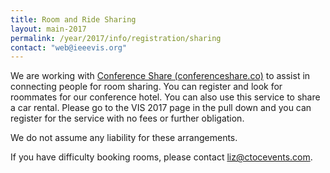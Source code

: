 ```yaml
---
title: Room and Ride Sharing
layout: main-2017
permalink: /year/2017/info/registration/sharing
contact: "web@ieeevis.org"
---
```


We are working with [Conference Share (conferenceshare.co)](http://conferenceshare.co) to assist in connecting people for room sharing. 
You can register and look for roommates for our conference hotel. 
You can also use this service to share a car rental. 
Please go to the VIS 2017 page in the pull down and you can register for the service with no fees or further obligation.

We do not assume any liability for these arrangements.

If you have difficulty booking rooms, please contact [liz@ctocevents.com](mailto://liz@ctocevents.com).

